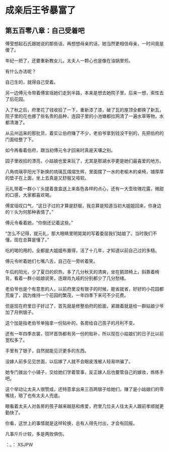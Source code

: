 # 成亲后王爷暴富了 
 ## 第五百零八章：自己受着吧
  傅莹想起石氏跟她说的那些话，再想想母亲的话，她当然更相信母亲，一时间竟是傻了。  
  
 年纪一把了，还要重新教女儿，太夫人一颗心也是像在油锅里煎。  
  
 有什么办法呢？  
  
 自己生的，就得自己受着。  
  
 另一边傅元令带着傅宣瑶她们走到半路，本来是想去她院子里，后来一想，索性去了后花园。  
  
 入了秋之后，府里花了钱收拾了一下，重新漆了漆，破了瓦的屋顶全都换了新瓦，院子里的花也挪了些名贵的品种，连园子里的小池塘都拉网清了一遍水草等物，水都清澈了。  
  
 从云州运来的那批货，着实让伯府赚了不少，老伯爷拿到钱没干别的，先把伯府的门面给整了下。  
  
 如今再看着伯府，跟当初傅元令才回来时真是天壤之别。  
  
 园子里收拾的漂亮，小姑娘也爱来玩了，尤其是那湖水亭更是她们最喜爱的地方。  
  
 八角琉璃亭阳光下新换的琉璃瓦熠熠生辉，里面摆了一水的老榆木的桌椅，铺厚厚的垫子在上面，坐上去真是又舒服又喧软。  
  
 元礼带着一群小丫头提着食盒送上来各色各样的点心，还有一大壶玫瑰花露，微甜的口感，大家都喜欢喝。  
  
 傅宣瑶叹口气，“这日子过的才算是舒服，我总算是知道当初大姐姐回来，你身边的丫头为何那种表情了。”  
  
 傅元令看着她，“你倒还记着这些。”  
  
 “怎么不记得，就元礼，那大眼睛里明晃晃的写着委屈我们姑娘了。当时我们不懂，现在总算是懂了。”  
  
 吃的喝的用的，全都是大姐姐布置得，活了十几年，才知道以前自己过的多糙。  
  
 傅元令听着她们七嘴八舌，自己在一旁听着笑。  
  
 午后的阳光，少了夏日的炽热，多了几分秋天的清爽，坐在鹅颈椅上，斜靠着椅背，看着一群小姑娘说笑，连跟肖九岐的分别都少了几分愁绪。  
  
 老伯爷也是个有意思的人，以前府里没有银子的时候，能省就省，好好的小花园都荒废了，因为维持一个花园的繁茂，一年四季下来可不少花费。  
  
 但是现在府里日子好过了，首先就是修整伯府的脸面，紧跟着就是给一群姑娘少爷加了月例银子。  
  
 这个加是指老伯爷单独拿一份贴补的，各房给自己孩子的月利不变。  
  
 还有一年四季衣裳，钗环首饰都有另一份的贴补，所以现在小姑娘们的日子比以前宽松多了。  
  
 手里有了银子，自然就能见识更多的东西。  
  
 没嫁人前多见见世面，以后嫁了人就不会眼皮浅被人轻易哄骗了。  
  
 她专门拨出个小铺子，交给她们学着管事，反正嫁人后也要管自己的嫁妆，练练手吧。  
  
 这个举动让太夫人很赞成，还特意拿出来三百两银子给她们，赚了是小姑娘们的零嘴钱，赔了也有太夫人兜底。  
  
 眼看着太夫人对各房的孩子越来越慈和疼爱，府里几位夫人往太夫人跟前孝顺就更勤快了。  
  
 你看，这世上的事情就是这样轮换，总有人得先付出，才会有回报。  
  
 凡事斤斤计较，多是两败俱伤。  
  
 ：。： 
XSJPW